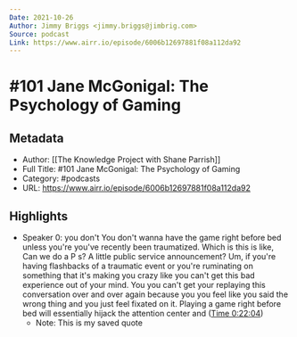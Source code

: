 ```yaml
---
Date: 2021-10-26
Author: Jimmy Briggs <jimmy.briggs@jimbrig.com>
Source: podcast
Link: https://www.airr.io/episode/6006b12697881f08a112da92
---
```

# #101 Jane McGonigal: The Psychology of Gaming

## Metadata
- Author: [[The Knowledge Project with Shane Parrish]]
- Full Title: #101 Jane McGonigal: The Psychology of Gaming
- Category: #podcasts
- URL: https://www.airr.io/episode/6006b12697881f08a112da92

## Highlights
- Speaker 0: you don't You don't wanna have the game right before bed unless you're you've recently been traumatized. Which is this is like, Can we do a P s? A little public service announcement? Um, if you're having flashbacks of a traumatic event or you're ruminating on something that it's making you crazy like you can't get this bad experience out of your mind. You you can't get your replaying this conversation over and over again because you you feel like you said the wrong thing and you just feel fixated on it. Playing a game right before bed will essentially hijack the attention center and ([Time 0:22:04](https://www.airr.io/quote/600ec68ac076af4f67abb028))
    - Note: This is my saved quote
